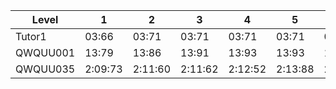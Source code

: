 <!-- Rank double -->
  
<table>
  <thead>
    <tr>
      <th>Level</th>
      <th>1</th>
      <th>2</th>
      <th>3</th>
      <th>4</th>
      <th>5</th>
      <th>6</th>
      <th>7</th>
      <th>8</th>
      <th>9</th>
      <th>10</th>
      <th>11</th>
      <th>12</th>
      <th>13</th>
      <th>14</th>
      <th>15</th>
      <th>16</th>
      <th>17</th>
      <th>18</th>
      <th>19</th>
      <th>20</th>
      <th>21</th>
      <th>22</th>
      <th>23</th>
      <th>24</th>
      <th>25</th>
      <th>26</th>
      <th>27</th>
      <th>28</th>
      <th>29</th>
      <th>30</th>
      <th>31</th>
      <th>32</th>
      <th>33</th>
      <th>34</th>
      <th>35</th>
      <th>36</th>
      <th>37</th>
      <th>38</th>
      <th>39</th>
      <th>40</th>
      <th>41</th>
      <th>42</th>
      <th>43</th>
      <th>44</th>
      <th>45</th>
      <th>46</th>
      <th>47</th>
      <th>48</th>
      <th>49</th>
      <th>50</th>
      <th>51</th>
      <th>52</th>
      <th>53</th>
      <th>54</th>
      <th>55</th>
      <th>56</th>
      <th>57</th>
      <th>58</th>
      <th>59</th>
      <th>60</th>
      <th>61</th>
      <th>62</th>
      <th>63</th>
      <th>64</th>
      <th>65</th>
      <th>66</th>
      <th>67</th>
      <th>68</th>
      <th>69</th>
      <th>70</th>
      <th>71</th>
      <th>72</th>
      <th>73</th>
      <th>74</th>
      <th>75</th>
      <th>76</th>
      <th>77</th>
      <th>78</th>
      <th>79</th>
      <th>80</th>
      <th>81</th>
      <th>82</th>
      <th>83</th>
      <th>84</th>
      <th>85</th>
      <th>86</th>
      <th>87</th>
      <th>88</th>
      <th>89</th>
      <th>90</th>
      <th>91</th>
      <th>92</th>
      <th>93</th>
      <th>94</th>
      <th>95</th>
      <th>96</th>
      <th>97</th>
      <th>98</th>
      <th>99</th>
      <th>100</th>
      <th>101</th>
      <th>102</th>
      <th>103</th>
      <th>104</th>
      <th>105</th>
      <th>106</th>
      <th>107</th>
      <th>108</th>
      <th>109</th>
      <th>110</th>
      <th>111</th>
      <th>112</th>
      <th>113</th>
      <th>114</th>
      <th>115</th>
      <th>116</th>
      <th>117</th>
      <th>118</th>
      <th>119</th>
      <th>120</th>
      <th>121</th>
      <th>122</th>
      <th>123</th>
      <th>124</th>
      <th>125</th>
      <th>126</th>
      <th>127</th>
      <th>128</th>
      <th>129</th>
      <th>130</th>
      <th>131</th>
      <th>132</th>
      <th>133</th>
      <th>134</th>
      <th>135</th>
      <th>136</th>
      <th>137</th>
      <th>138</th>
      <th>139</th>
      <th>140</th>
      <th>141</th>
      <th>142</th>
      <th>143</th>
      <th>144</th>
      <th>145</th>
      <th>146</th>
      <th>147</th>
      <th>148</th>
      <th>149</th>
      <th>150</th>
      <th>151</th>
      <th>152</th>
      <th>153</th>
      <th>154</th>
      <th>155</th>
      <th>156</th>
      <th>157</th>
      <th>158</th>
      <th>159</th>
      <th>160</th>
      <th>161</th>
      <th>162</th>
      <th>163</th>
      <th>164</th>
      <th>165</th>
      <th>166</th>
      <th>167</th>
      <th>168</th>
      <th>169</th>
      <th>170</th>
      <th>171</th>
      <th>172</th>
      <th>173</th>
      <th>174</th>
      <th>175</th>
      <th>176</th>
      <th>177</th>
      <th>178</th>
      <th>179</th>
      <th>180</th>
      <th>181</th>
      <th>182</th>
      <th>183</th>
      <th>184</th>
      <th>185</th>
      <th>186</th>
      <th>187</th>
      <th>188</th>
      <th>189</th>
      <th>190</th>
      <th>191</th>
      <th>192</th>
      <th>193</th>
      <th>194</th>
      <th>195</th>
      <th>196</th>
      <th>197</th>
      <th>198</th>
      <th>199</th>
      <th>200</th>
      <th>201</th>
      <th>202</th>
      <th>203</th>
      <th>204</th>
      <th>205</th>
      <th>206</th>
      <th>207</th>
      <th>208</th>
      <th>209</th>
      <th>210</th>
      <th>211</th>
      <th>212</th>
      <th>213</th>
      <th>214</th>
      <th>215</th>
      <th>216</th>
      <th>217</th>
      <th>218</th>
      <th>219</th>
      <th>220</th>
      <th>221</th>
      <th>222</th>
      <th>223</th>
      <th>224</th>
      <th>225</th>
      <th>226</th>
      <th>227</th>
      <th>228</th>
      <th>229</th>
      <th>230</th>
      <th>231</th>
      <th>232</th>
      <th>233</th>
      <th>234</th>
      <th>235</th>
      <th>236</th>
      <th>237</th>
      <th>238</th>
      <th>239</th>
      <th>240</th>
      <th>241</th>
      <th>242</th>
      <th>243</th>
      <th>244</th>
      <th>245</th>
      <th>246</th>
      <th>247</th>
      <th>248</th>
      <th>249</th>
      <th>250</th>
      <th>251</th>
      <th>252</th>
      <th>253</th>
      <th>254</th>
      <th>255</th>
      <th>256</th>
      <th>257</th>
      <th>258</th>
      <th>259</th>
      <th>260</th>
      <th>261</th>
      <th>262</th>
      <th>263</th>
      <th>264</th>
      <th>265</th>
      <th>266</th>
      <th>267</th>
      <th>268</th>
      <th>269</th>
      <th>270</th>
      <th>271</th>
      <th>272</th>
      <th>273</th>
      <th>274</th>
      <th>275</th>
      <th>276</th>
      <th>277</th>
      <th>278</th>
      <th>279</th>
      <th>280</th>
      <th>281</th>
      <th>282</th>
      <th>283</th>
      <th>284</th>
      <th>285</th>
      <th>286</th>
      <th>287</th>
      <th>288</th>
      <th>289</th>
      <th>290</th>
      <th>291</th>
      <th>292</th>
      <th>293</th>
      <th>294</th>
      <th>295</th>
      <th>296</th>
      <th>297</th>
      <th>298</th>
      <th>299</th>
      <th>300</th>
      <th>Total</th>
      <th>Rank</th>
      <th>Top</th>
    </tr>
  </thead>
  <tbody>
    <tr>
      <td>Tutor1</td>
      <td>03:66</td>
      <td>03:71</td>
      <td>03:71</td>
      <td>03:71</td>
      <td>03:71</td>
      <td>03:71</td>
      <td>03:72</td>
      <td>03:72</td>
      <td>03:72</td>
      <td>03:72</td>
      <td>03:72</td>
      <td>03:72</td>
      <td>03:73</td>
      <td>03:73</td>
      <td>03:73</td>
      <td>03:73</td>
      <td>03:73</td>
      <td>03:73</td>
      <td>03:73</td>
      <td>03:74</td>
      <td>03:74</td>
      <td>03:74</td>
      <td>03:74</td>
      <td>03:74</td>
      <td>03:74</td>
      <td>03:75</td>
      <td>03:75</td>
      <td>03:75</td>
      <td>03:75</td>
      <td>03:75</td>
      <td>03:75</td>
      <td>03:75</td>
      <td>03:75</td>
      <td>03:75</td>
      <td>03:76</td>
      <td>03:76</td>
      <td>03:76</td>
      <td>03:76</td>
      <td>03:76</td>
      <td>03:76</td>
      <td>03:76</td>
      <td>03:76</td>
      <td>03:76</td>
      <td>03:76</td>
      <td>03:76</td>
      <td>03:77</td>
      <td>03:77</td>
      <td>03:77</td>
      <td>03:77</td>
      <td>03:77</td>
      <td>03:77</td>
      <td>03:77</td>
      <td>03:77</td>
      <td>03:77</td>
      <td>03:77</td>
      <td>03:77</td>
      <td>03:78</td>
      <td>03:78</td>
      <td>03:78</td>
      <td>03:78</td>
      <td>03:79</td>
      <td>03:79</td>
      <td>03:79</td>
      <td>03:80</td>
      <td>03:80</td>
      <td>03:80</td>
      <td>03:80</td>
      <td>03:80</td>
      <td>03:81</td>
      <td>03:81</td>
      <td>03:81</td>
      <td>03:81</td>
      <td>03:82</td>
      <td>03:82</td>
      <td>03:82</td>
      <td>03:82</td>
      <td>03:82</td>
      <td>03:82</td>
      <td>03:83</td>
      <td>03:83</td>
      <td>03:83</td>
      <td>03:83</td>
      <td>03:83</td>
      <td>03:83</td>
      <td>03:83</td>
      <td>03:83</td>
      <td>03:83</td>
      <td>03:83</td>
      <td>03:83</td>
      <td>03:83</td>
      <td>03:83</td>
      <td>03:83</td>
      <td>03:83</td>
      <td>03:83</td>
      <td>03:84</td>
      <td>03:84</td>
      <td>03:84</td>
      <td>03:84</td>
      <td>03:84</td>
      <td>03:84</td>
      <td>03:84</td>
      <td>03:84</td>
      <td>03:84</td>
      <td>03:84</td>
      <td>03:84</td>
      <td>03:84</td>
      <td>03:84</td>
      <td>03:84</td>
      <td>03:84</td>
      <td>03:84</td>
      <td>03:84</td>
      <td>03:84</td>
      <td>03:84</td>
      <td>03:84</td>
      <td>03:84</td>
      <td>03:84</td>
      <td>03:84</td>
      <td>03:84</td>
      <td>03:84</td>
      <td>03:85</td>
      <td>03:85</td>
      <td>03:85</td>
      <td>03:85</td>
      <td>03:85</td>
      <td>03:85</td>
      <td>03:85</td>
      <td>03:85</td>
      <td>03:85</td>
      <td>03:85</td>
      <td>03:85</td>
      <td>03:85</td>
      <td>03:85</td>
      <td>03:86</td>
      <td>03:86</td>
      <td>03:86</td>
      <td>03:86</td>
      <td>03:86</td>
      <td>03:86</td>
      <td>03:86</td>
      <td>03:86</td>
      <td>03:86</td>
      <td>03:86</td>
      <td>03:87</td>
      <td>03:87</td>
      <td>03:87</td>
      <td>03:87</td>
      <td>03:87</td>
      <td>03:87</td>
      <td>03:87</td>
      <td>03:87</td>
      <td>03:87</td>
      <td>03:87</td>
      <td>03:87</td>
      <td>03:87</td>
      <td>03:87</td>
      <td>03:87</td>
      <td>03:87</td>
      <td>03:87</td>
      <td>03:87</td>
      <td>03:87</td>
      <td>03:88</td>
      <td>03:88</td>
      <td>03:88</td>
      <td>03:89</td>
      <td>03:89</td>
      <td>03:89</td>
      <td>03:89</td>
      <td>03:90</td>
      <td>03:90</td>
      <td>03:90</td>
      <td>03:90</td>
      <td>03:90</td>
      <td>03:90</td>
      <td>03:90</td>
      <td>03:90</td>
      <td>03:91</td>
      <td>03:91</td>
      <td>03:91</td>
      <td>03:91</td>
      <td>03:91</td>
      <td>03:91</td>
      <td>03:92</td>
      <td>03:92</td>
      <td>03:92</td>
      <td>03:92</td>
      <td>03:92</td>
      <td>03:92</td>
      <td>03:92</td>
      <td>03:92</td>
      <td>03:92</td>
      <td>03:92</td>
      <td>03:93</td>
      <td>03:93</td>
      <td>03:93</td>
      <td>03:94</td>
      <td>03:94</td>
      <td>03:94</td>
      <td>03:95</td>
      <td>03:95</td>
      <td>03:95</td>
      <td>03:95</td>
      <td>03:95</td>
      <td>03:95</td>
      <td>03:96</td>
      <td>03:96</td>
      <td>03:97</td>
      <td>03:99</td>
      <td>04:00</td>
      <td>04:00</td>
      <td>04:00</td>
      <td>04:00</td>
      <td>04:10</td>
      <td>04:20</td>
      <td>04:30</td>
      <td>04:40</td>
      <td>04:60</td>
      <td>04:70</td>
      <td>04:80</td>
      <td>04:90</td>
      <td>04:12</td>
      <td>04:12</td>
      <td>04:12</td>
      <td>04:13</td>
      <td>04:13</td>
      <td>04:14</td>
      <td>04:16</td>
      <td>04:16</td>
      <td>04:17</td>
      <td>04:17</td>
      <td>04:22</td>
      <td>04:23</td>
      <td>04:24</td>
      <td>04:24</td>
      <td>04:26</td>
      <td>04:29</td>
      <td>04:30</td>
      <td>04:32</td>
      <td>04:33</td>
      <td>04:37</td>
      <td>04:38</td>
      <td>04:39</td>
      <td>04:41</td>
      <td>04:42</td>
      <td>04:43</td>
      <td>04:44</td>
      <td>04:45</td>
      <td>04:52</td>
      <td>04:54</td>
      <td>04:57</td>
      <td>04:58</td>
      <td>04:59</td>
      <td>04:63</td>
      <td>04:71</td>
      <td>04:73</td>
      <td>04:76</td>
      <td>04:76</td>
      <td>04:79</td>
      <td>04:80</td>
      <td>04:80</td>
      <td>04:87</td>
      <td>04:89</td>
      <td>04:89</td>
      <td>04:95</td>
      <td>04:99</td>
      <td>05:40</td>
      <td>05:70</td>
      <td>05:80</td>
      <td>05:12</td>
      <td>05:17</td>
      <td>05:51</td>
      <td>06:27</td>
      <td>06:41</td>
      <td>06:47</td>
      <td>~~10:96~~</td>
      <td>~~12:42~~</td>
      <td>~~23:49~~</td>
      <td>~~23:89~~</td>
      <td></td>
      <td></td>
      <td></td>
      <td></td>
      <td></td>
      <td></td>
      <td></td>
      <td></td>
      <td></td>
      <td></td>
      <td></td>
      <td></td>
      <td></td>
      <td></td>
      <td></td>
      <td></td>
      <td></td>
      <td></td>
      <td></td>
      <td></td>
      <td></td>
      <td></td>
      <td></td>
      <td>7:05:96</td>
      <td>6:18:58</td>
      <td>3</td>
    </tr>
    <tr>
      <td>QWQUU001</td>
      <td>13:79</td>
      <td>13:86</td>
      <td>13:91</td>
      <td>13:93</td>
      <td>13:93</td>
      <td>13:94</td>
      <td>13:95</td>
      <td>13:95</td>
      <td>13:96</td>
      <td>13:97</td>
      <td>13:97</td>
      <td>13:99</td>
      <td>14:00</td>
      <td>14:10</td>
      <td>14:10</td>
      <td>14:30</td>
      <td>14:30</td>
      <td>14:50</td>
      <td>14:50</td>
      <td>14:50</td>
      <td>14:60</td>
      <td>14:60</td>
      <td>14:60</td>
      <td>14:70</td>
      <td>14:70</td>
      <td>14:70</td>
      <td>14:70</td>
      <td>14:70</td>
      <td>14:70</td>
      <td>14:70</td>
      <td>14:70</td>
      <td>14:80</td>
      <td>14:80</td>
      <td>14:80</td>
      <td>14:80</td>
      <td>14:80</td>
      <td>14:80</td>
      <td>14:80</td>
      <td>14:80</td>
      <td>14:90</td>
      <td>14:90</td>
      <td>14:90</td>
      <td>14:90</td>
      <td>14:10</td>
      <td>14:10</td>
      <td>14:10</td>
      <td>14:10</td>
      <td>14:10</td>
      <td>14:11</td>
      <td>14:11</td>
      <td>14:11</td>
      <td>14:11</td>
      <td>14:11</td>
      <td>14:11</td>
      <td>14:11</td>
      <td>14:11</td>
      <td>14:12</td>
      <td>14:12</td>
      <td>14:12</td>
      <td>14:12</td>
      <td>14:12</td>
      <td>14:12</td>
      <td>14:12</td>
      <td>14:12</td>
      <td>14:13</td>
      <td>14:13</td>
      <td>14:13</td>
      <td>14:13</td>
      <td>14:13</td>
      <td>14:13</td>
      <td>14:13</td>
      <td>14:14</td>
      <td>14:14</td>
      <td>14:14</td>
      <td>14:14</td>
      <td>14:14</td>
      <td>14:14</td>
      <td>14:15</td>
      <td>14:15</td>
      <td>14:15</td>
      <td>14:15</td>
      <td>14:15</td>
      <td>14:15</td>
      <td>14:15</td>
      <td>14:16</td>
      <td>14:16</td>
      <td>14:16</td>
      <td>14:16</td>
      <td>14:16</td>
      <td>14:16</td>
      <td>14:16</td>
      <td>14:16</td>
      <td>14:16</td>
      <td>14:17</td>
      <td>14:17</td>
      <td>14:17</td>
      <td>14:17</td>
      <td>14:17</td>
      <td>14:17</td>
      <td>14:18</td>
      <td>14:18</td>
      <td>14:18</td>
      <td>14:18</td>
      <td>14:18</td>
      <td>14:19</td>
      <td>14:19</td>
      <td>14:19</td>
      <td>14:19</td>
      <td>14:19</td>
      <td>14:19</td>
      <td>14:20</td>
      <td>14:20</td>
      <td>14:20</td>
      <td>14:21</td>
      <td>14:21</td>
      <td>14:21</td>
      <td>14:21</td>
      <td>14:21</td>
      <td>14:21</td>
      <td>14:21</td>
      <td>14:21</td>
      <td>14:22</td>
      <td>14:22</td>
      <td>14:22</td>
      <td>14:22</td>
      <td>14:22</td>
      <td>14:22</td>
      <td>14:22</td>
      <td>14:22</td>
      <td>14:22</td>
      <td>14:23</td>
      <td>14:23</td>
      <td>14:23</td>
      <td>14:23</td>
      <td>14:23</td>
      <td>14:23</td>
      <td>14:23</td>
      <td>14:23</td>
      <td>14:24</td>
      <td>14:24</td>
      <td>14:24</td>
      <td>14:24</td>
      <td>14:24</td>
      <td>14:24</td>
      <td>14:24</td>
      <td>14:24</td>
      <td>14:24</td>
      <td>14:25</td>
      <td>14:25</td>
      <td>14:25</td>
      <td>14:25</td>
      <td>14:25</td>
      <td>14:25</td>
      <td>14:25</td>
      <td>14:25</td>
      <td>14:25</td>
      <td>14:26</td>
      <td>14:26</td>
      <td>14:26</td>
      <td>14:26</td>
      <td>14:26</td>
      <td>14:26</td>
      <td>14:26</td>
      <td>14:26</td>
      <td>14:26</td>
      <td>14:26</td>
      <td>14:26</td>
      <td>14:26</td>
      <td>14:27</td>
      <td>14:27</td>
      <td>14:27</td>
      <td>14:27</td>
      <td>14:27</td>
      <td>14:27</td>
      <td>14:27</td>
      <td>14:27</td>
      <td>14:27</td>
      <td>14:27</td>
      <td>14:27</td>
      <td>14:28</td>
      <td>14:28</td>
      <td>14:28</td>
      <td>14:28</td>
      <td>14:28</td>
      <td>14:28</td>
      <td>14:28</td>
      <td>14:28</td>
      <td>14:28</td>
      <td>14:28</td>
      <td>14:28</td>
      <td>14:28</td>
      <td>14:28</td>
      <td>14:28</td>
      <td>14:28</td>
      <td>14:28</td>
      <td>14:29</td>
      <td>14:29</td>
      <td>14:29</td>
      <td>14:29</td>
      <td>14:29</td>
      <td>14:29</td>
      <td>14:29</td>
      <td>14:29</td>
      <td>14:29</td>
      <td>14:29</td>
      <td>14:29</td>
      <td>14:29</td>
      <td>14:30</td>
      <td>14:30</td>
      <td>14:30</td>
      <td>14:30</td>
      <td>14:31</td>
      <td>14:31</td>
      <td>14:31</td>
      <td>14:31</td>
      <td>14:31</td>
      <td>14:31</td>
      <td>14:31</td>
      <td>14:31</td>
      <td>14:31</td>
      <td>14:31</td>
      <td>14:32</td>
      <td>14:32</td>
      <td>14:32</td>
      <td>14:32</td>
      <td>14:32</td>
      <td>14:32</td>
      <td>14:32</td>
      <td>14:32</td>
      <td>14:32</td>
      <td>14:33</td>
      <td>14:33</td>
      <td>14:33</td>
      <td>14:33</td>
      <td>14:33</td>
      <td>14:33</td>
      <td>14:33</td>
      <td>14:33</td>
      <td>14:34</td>
      <td>14:34</td>
      <td>14:34</td>
      <td>14:34</td>
      <td>14:34</td>
      <td>14:34</td>
      <td>14:34</td>
      <td>14:34</td>
      <td>14:34</td>
      <td>14:34</td>
      <td>14:35</td>
      <td>14:35</td>
      <td>14:35</td>
      <td>14:35</td>
      <td>14:35</td>
      <td>14:35</td>
      <td>14:35</td>
      <td>14:35</td>
      <td>14:35</td>
      <td>14:35</td>
      <td>14:35</td>
      <td>14:35</td>
      <td>14:35</td>
      <td>14:35</td>
      <td>14:36</td>
      <td>14:36</td>
      <td>14:36</td>
      <td>14:36</td>
      <td>14:36</td>
      <td>14:36</td>
      <td>14:36</td>
      <td>14:36</td>
      <td>14:36</td>
      <td>14:37</td>
      <td>14:37</td>
      <td>14:37</td>
      <td>14:37</td>
      <td>14:37</td>
      <td>14:37</td>
      <td>14:37</td>
      <td>14:38</td>
      <td>14:38</td>
      <td>14:38</td>
      <td>14:38</td>
      <td>14:38</td>
      <td>14:39</td>
      <td>14:39</td>
      <td>14:39</td>
      <td>14:39</td>
      <td>14:39</td>
      <td>14:39</td>
      <td>14:39</td>
      <td>14:40</td>
      <td>14:40</td>
      <td>14:40</td>
      <td>14:40</td>
      <td>14:40</td>
      <td>14:40</td>
      <td>14:40</td>
      <td>14:40</td>
      <td>14:40</td>
      <td>14:40</td>
      <td>10:54:55</td>
      <td>10:54:55</td>
      <td>2</td>
    </tr>
    <tr>
      <td>QWQUU035</td>
      <td>2:09:73</td>
      <td>2:11:60</td>
      <td>2:11:62</td>
      <td>2:12:52</td>
      <td>2:13:88</td>
      <td>2:13:94</td>
      <td>2:14:43</td>
      <td>2:15:42</td>
      <td>2:15:92</td>
      <td>2:16:10</td>
      <td>2:17:11</td>
      <td>2:17:25</td>
      <td>2:17:61</td>
      <td>2:17:81</td>
      <td>2:18:30</td>
      <td>2:18:57</td>
      <td>2:19:25</td>
      <td>2:19:50</td>
      <td>2:19:69</td>
      <td>2:19:90</td>
      <td>2:20:73</td>
      <td>2:21:30</td>
      <td>2:21:32</td>
      <td>2:21:34</td>
      <td>2:22:20</td>
      <td>2:22:56</td>
      <td>2:22:57</td>
      <td>2:22:94</td>
      <td>2:23:60</td>
      <td>2:23:26</td>
      <td>2:23:34</td>
      <td>2:23:40</td>
      <td>2:24:70</td>
      <td>2:24:42</td>
      <td>2:25:35</td>
      <td>2:25:67</td>
      <td>2:25:67</td>
      <td>2:25:78</td>
      <td>2:26:41</td>
      <td>2:26:70</td>
      <td>2:26:89</td>
      <td>2:27:54</td>
      <td>2:28:35</td>
      <td>2:28:59</td>
      <td>2:28:72</td>
      <td>2:29:49</td>
      <td>2:29:64</td>
      <td>2:29:84</td>
      <td>2:29:98</td>
      <td>2:30:70</td>
      <td>2:30:68</td>
      <td>2:30:90</td>
      <td>2:31:46</td>
      <td>2:31:69</td>
      <td>2:31:94</td>
      <td>2:32:23</td>
      <td>2:32:33</td>
      <td>2:32:48</td>
      <td>2:32:63</td>
      <td>2:32:72</td>
      <td>2:32:83</td>
      <td>2:32:96</td>
      <td>2:35:60</td>
      <td>2:36:26</td>
      <td>2:36:53</td>
      <td>2:37:66</td>
      <td>2:37:71</td>
      <td>2:38:31</td>
      <td>2:38:53</td>
      <td>2:38:65</td>
      <td>2:38:75</td>
      <td>2:39:00</td>
      <td>2:39:10</td>
      <td>2:39:21</td>
      <td>2:39:38</td>
      <td>2:40:20</td>
      <td>2:40:22</td>
      <td>2:40:72</td>
      <td>2:41:47</td>
      <td>2:41:63</td>
      <td>2:45:15</td>
      <td>2:45:44</td>
      <td>2:45:70</td>
      <td>2:46:43</td>
      <td>2:46:62</td>
      <td>2:47:13</td>
      <td>2:47:29</td>
      <td>2:47:55</td>
      <td>2:48:66</td>
      <td>2:50:75</td>
      <td>2:51:40</td>
      <td>2:51:70</td>
      <td>2:51:86</td>
      <td>2:51:89</td>
      <td>2:52:78</td>
      <td>2:53:15</td>
      <td>2:53:81</td>
      <td>2:55:85</td>
      <td>3:00:53</td>
      <td>3:00:93</td>
      <td>3:06:73</td>
      <td>3:11:43</td>
      <td>3:13:80</td>
      <td>3:14:26</td>
      <td>3:15:70</td>
      <td>3:15:33</td>
      <td>3:16:15</td>
      <td>3:16:58</td>
      <td>3:18:38</td>
      <td>3:18:68</td>
      <td>3:18:80</td>
      <td>3:18:95</td>
      <td>3:19:00</td>
      <td>3:19:15</td>
      <td>3:19:96</td>
      <td>3:19:98</td>
      <td>3:20:12</td>
      <td>3:20:41</td>
      <td>3:20:83</td>
      <td>3:21:68</td>
      <td>3:22:63</td>
      <td>3:22:88</td>
      <td>3:23:36</td>
      <td>3:23:47</td>
      <td>3:23:69</td>
      <td>3:23:70</td>
      <td>3:23:80</td>
      <td>3:23:83</td>
      <td>3:24:63</td>
      <td>3:24:91</td>
      <td>3:24:94</td>
      <td>3:25:24</td>
      <td>3:25:29</td>
      <td>3:26:17</td>
      <td>3:26:18</td>
      <td>3:26:29</td>
      <td>3:27:37</td>
      <td>3:27:77</td>
      <td>3:28:18</td>
      <td>3:28:68</td>
      <td>3:28:99</td>
      <td>3:29:51</td>
      <td>3:29:86</td>
      <td>3:30:38</td>
      <td>3:30:44</td>
      <td>3:31:52</td>
      <td>3:31:58</td>
      <td>3:31:82</td>
      <td>3:32:47</td>
      <td>3:32:86</td>
      <td>3:34:20</td>
      <td>3:34:47</td>
      <td>3:34:82</td>
      <td>3:35:10</td>
      <td>3:35:11</td>
      <td>3:35:88</td>
      <td>3:35:93</td>
      <td>3:36:67</td>
      <td>3:36:74</td>
      <td>3:36:84</td>
      <td>3:37:40</td>
      <td>3:37:16</td>
      <td>3:37:20</td>
      <td>3:37:49</td>
      <td>3:37:67</td>
      <td>3:38:00</td>
      <td>3:38:10</td>
      <td>3:38:40</td>
      <td>3:39:45</td>
      <td>3:40:96</td>
      <td>3:41:36</td>
      <td>3:41:50</td>
      <td>3:41:51</td>
      <td>3:41:75</td>
      <td>3:41:98</td>
      <td>3:42:33</td>
      <td>3:42:65</td>
      <td>3:43:42</td>
      <td>3:43:47</td>
      <td>3:44:79</td>
      <td>3:44:91</td>
      <td>3:44:92</td>
      <td>3:44:98</td>
      <td>3:45:53</td>
      <td>3:45:60</td>
      <td>3:45:95</td>
      <td>3:46:98</td>
      <td>3:47:26</td>
      <td>3:47:32</td>
      <td>3:47:53</td>
      <td>3:47:66</td>
      <td>3:48:34</td>
      <td>3:48:37</td>
      <td>3:49:10</td>
      <td>3:49:20</td>
      <td>3:49:67</td>
      <td>3:49:78</td>
      <td>3:50:60</td>
      <td>3:51:23</td>
      <td>3:52:19</td>
      <td>3:52:63</td>
      <td>3:52:65</td>
      <td>3:52:72</td>
      <td>3:54:43</td>
      <td>3:54:60</td>
      <td>3:54:75</td>
      <td>3:54:76</td>
      <td>3:55:72</td>
      <td>3:55:73</td>
      <td>3:56:79</td>
      <td>3:58:13</td>
      <td>3:58:22</td>
      <td>3:59:37</td>
      <td>4:00:19</td>
      <td>4:02:00</td>
      <td>4:03:38</td>
      <td>4:03:43</td>
      <td>4:03:80</td>
      <td>4:07:72</td>
      <td>4:08:64</td>
      <td>4:08:80</td>
      <td>4:08:93</td>
      <td>4:09:80</td>
      <td>4:09:34</td>
      <td>4:09:43</td>
      <td>4:10:80</td>
      <td>4:11:53</td>
      <td>4:13:00</td>
      <td>4:15:68</td>
      <td>4:16:28</td>
      <td>4:16:57</td>
      <td>4:16:75</td>
      <td>4:17:38</td>
      <td>~~4:19:50~~</td>
      <td>4:19:40</td>
      <td>~~4:20:62~~</td>
      <td>~~4:22:77~~</td>
      <td>~~4:24:60~~</td>
      <td>~~4:26:30~~</td>
      <td>~~4:27:30~~</td>
      <td>~~4:28:43~~</td>
      <td>~~4:30:10~~</td>
      <td>~~4:30:45~~</td>
      <td>~~4:30:70~~</td>
      <td>~~4:30:92~~</td>
      <td>~~4:33:79~~</td>
      <td>~~4:34:85~~</td>
      <td>~~4:38:62~~</td>
      <td>~~4:40:32~~</td>
      <td>~~4:40:39~~</td>
      <td>~~4:41:10~~</td>
      <td>~~4:42:00~~</td>
      <td>~~4:42:30~~</td>
      <td>~~4:43:12~~</td>
      <td>~~4:43:58~~</td>
      <td>~~4:44:21~~</td>
      <td>~~4:47:73~~</td>
      <td>~~4:48:10~~</td>
      <td>~~4:50:86~~</td>
      <td>~~4:51:32~~</td>
      <td>~~4:51:44~~</td>
      <td>~~4:52:82~~</td>
      <td>~~4:54:29~~</td>
      <td>~~4:54:32~~</td>
      <td>~~4:54:91~~</td>
      <td>~~4:55:39~~</td>
      <td>~~4:55:53~~</td>
      <td>~~4:55:55~~</td>
      <td>~~4:56:32~~</td>
      <td>~~4:58:47~~</td>
      <td>~~4:59:41~~</td>
      <td>~~4:59:92~~</td>
      <td>~~5:00:87~~</td>
      <td>~~5:04:51~~</td>
      <td>~~5:04:54~~</td>
      <td>~~5:05:20~~</td>
      <td>~~5:07:18~~</td>
      <td>~~5:08:40~~</td>
      <td>~~5:09:19~~</td>
      <td>~~5:10:40~~</td>
      <td>~~5:10:75~~</td>
      <td>~~5:11:84~~</td>
      <td>~~5:13:98~~</td>
      <td>~~5:15:40~~</td>
      <td>~~5:15:79~~</td>
      <td>~~5:16:18~~</td>
      <td>~~5:20:27~~</td>
      <td>~~5:21:71~~</td>
      <td>~~5:23:39~~</td>
      <td>~~5:23:49~~</td>
      <td>~~5:27:66~~</td>
      <td>~~5:32:62~~</td>
      <td>~~5:33:68~~</td>
      <td>~~5:35:54~~</td>
      <td>~~5:37:72~~</td>
      <td>~~5:38:20~~</td>
      <td>~~5:40:60~~</td>
      <td>~~5:40:13~~</td>
      <td>~~5:40:34~~</td>
      <td>~~5:40:60~~</td>
      <td>1066:38:99</td>
      <td>743:47:60</td>
      <td>1</td>
    </tr>
  </tbody>
</table>
